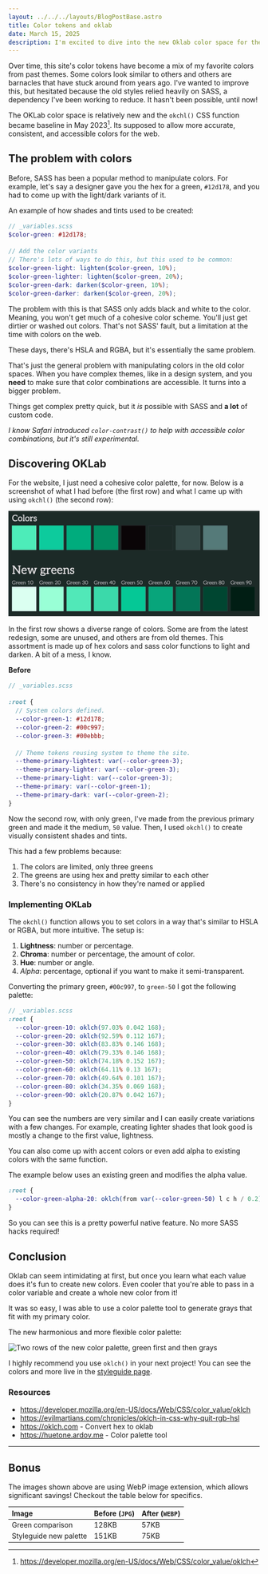 ```yaml
---
layout: ../../../layouts/BlogPostBase.astro
title: Color tokens and oklab
date: March 15, 2025
description: I'm excited to dive into the new Oklab color space for the site _and_ improve my color tokens. This new feature allows for more consistent and accessible colors. You should notice more cohesive colors on the site now.
---
```


Over time, this site's color tokens have become a mix of my favorite colors from past themes. Some colors look similar to others and others are barnacles that have stuck around from years ago. I've wanted to improve this, but hesitated because the old styles relied heavily on SASS, a dependency I've been working to reduce. It hasn't been possible, until now!

The OKLab color space is relatively new and the `okchl()` CSS function became baseline in May 2023[^1]. Its supposed to allow more accurate, consistent, and accessible colors for the web.

## The problem with colors

Before, SASS has been a popular method to manipulate colors. For example, let's say a designer gave you the hex for a green, `#12d178`, and you had to come up with the light/dark variants of it.

An example of how shades and tints used to be created:

```scss
// _variables.scss
$color-green: #12d178;

// Add the color variants
// There's lots of ways to do this, but this used to be common:
$color-green-light: lighten($color-green, 10%);
$color-green-lighter: lighten($color-green, 20%);
$color-green-dark: darken($color-green, 10%);
$color-green-darker: darken($color-green, 20%);
```

The problem with this is that SASS only adds black and white to the color. Meaning, you won't get much of a cohesive color scheme. You'll just get dirtier or washed out colors. That's not SASS' fault, but a limitation at the time with colors on the web.

These days, there's HSLA and RGBA, but it's essentially the same problem.

That's just the general problem with manipulating colors in the old color spaces. When you have complex themes, like in a design system, and you **need** to make sure that color combinations are accessible. It turns into a bigger problem.

Things get complex pretty quick, but it _is_ possible with SASS and **a lot** of custom code.

_I know Safari introduced `color-contrast()` to help with accessible color combinations, but it's still experimental._

## Discovering OKLab

For the website, I just need a cohesive color palette, for now. Below is a screenshot of what I had before (the first row) and what I came up with using `okchl()` (the second row):

![Two rows of colors, old colors first a mix of greens and grays and below is a row of matching shades of green](</public/assets/greens-2025-03-15 at 14.13.57@2x.webp>)

In the first row shows a diverse range of colors. Some are from the latest redesign, some are unused, and others are from old themes. This assortment is made up of hex colors and sass color functions to light and darken. A bit of a mess, I know.

**Before**

```scss
// _variables.scss

:root {
  // System colors defined.
  --color-green-1: #12d178;
  --color-green-2: #00c997;
  --color-green-3: #00ebbb;

  // Theme tokens reusing system to theme the site.
  --theme-primary-lightest: var(--color-green-3);
  --theme-primary-lighter: var(--color-green-3);
  --theme-primary-light: var(--color-green-3);
  --theme-primary: var(--color-green-1);
  --theme-primary-dark: var(--color-green-2);
}
```

Now the second row, with only green, I've made from the previous primary green and made it the medium, `50` value. Then, I used `okchl()` to create visually consistent shades and tints.

This had a few problems because:

1. The colors are limited, only three greens
1. The greens are using hex and pretty similar to each other
1. There's no consistency in how they're named or applied

### Implementing OKLab

The `okchl()` function allows you to set colors in a way that's similar to HSLA or RGBA, but more intuitive. The setup is:

1. **Lightness**: number or percentage.
1. **Chroma**: number or percentage, the amount of color.
1. **Hue**: number or angle.
1. _Alpha_: percentage, optional if you want to make it semi-transparent.

Converting the primary green, `#00c997`, to `green-50` I got the following palette:

```scss
// _variables.scss
:root {
  --color-green-10: oklch(97.03% 0.042 168);
  --color-green-20: oklch(92.59% 0.112 167);
  --color-green-30: oklch(83.83% 0.146 168);
  --color-green-40: oklch(79.33% 0.146 168);
  --color-green-50: oklch(74.18% 0.152 167);
  --color-green-60: oklch(64.11% 0.13 167);
  --color-green-70: oklch(49.64% 0.101 167);
  --color-green-80: oklch(34.35% 0.069 168);
  --color-green-90: oklch(20.87% 0.042 167);
}
```

You can see the numbers are very similar and I can easily create variations with a few changes. For example, creating lighter shades that look good is mostly a change to the first value, lightness.

You can also come up with accent colors or even add alpha to existing colors with the same function.

The example below uses an existing green and modifies the alpha value.

```scss
:root {
  --color-green-alpha-20: oklch(from var(--color-green-50) l c h / 0.2);
}
```

So you can see this is a pretty powerful native feature. No more SASS hacks required!

## Conclusion

Oklab can seem intimidating at first, but once you learn what each value does it's fun to create new colors. Even cooler that you're able to pass in a color variable and create a whole new color from it!

It was so easy, I was able to use a color palette tool to generate grays that fit with my primary color.

The new harmonious and more flexible color palette:

![Two rows of the new color palette, green first and then grays](</assets/Styleguide-2025-03-15 at 22.48.40@2x.webp>)

I highly recommend you use `oklch()` in your next project! You can see the colors and more live in the [styleguide page](/styleguide).

### Resources

- https://developer.mozilla.org/en-US/docs/Web/CSS/color_value/oklch
- https://evilmartians.com/chronicles/oklch-in-css-why-quit-rgb-hsl
- https://oklch.com - Convert hex to oklab
- https://huetone.ardov.me - Color palette tool

[^1]: https://developer.mozilla.org/en-US/docs/Web/CSS/color_value/oklch

---

## Bonus

The images shown above are using WebP image extension, which allows significant savings! Checkout the table below for specifics.

| Image                  | Before (`JPG`) | After (`WEBP`) |
| :--------------------- | :------------- | :------------- |
| Green comparison       | 128KB          | 57KB           |
| Styleguide new palette | 151KB          | 75KB           |
